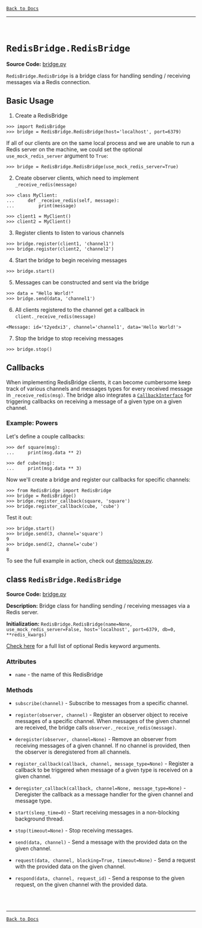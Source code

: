 [`Back to Docs`](./README.md)
***
<br>

# `RedisBridge.RedisBridge`

**Source Code:** [bridge.py](../RedisBridge/bridge.py)

`RedisBridge.RedisBridge` is a bridge class for handling sending / receiving messages via a Redis connection.


## Basic Usage

1. Create a RedisBridge

```
>>> import RedisBridge
>>> bridge = RedisBridge.RedisBridge(host='localhost', port=6379)
```

If all of our clients are on the same local process and we are unable to run a Redis server on the machine, we could set the optional `use_mock_redis_server` argument to `True`:

```
>>> bridge = RedisBridge.RedisBridge(use_mock_redis_server=True)
```

2. Create observer clients, which need to implement `_receive_redis(message)`

```
>>> class MyClient:
...     def _receive_redis(self, message):
...         print(message)

>>> client1 = MyClient()
>>> client2 = MyClient()
```

3. Register clients to listen to various channels

```
>>> bridge.register(client1, 'channel1')
>>> bridge.register(client2, 'channel2')
```

4. Start the bridge to begin receiving messages

```
>>> bridge.start()
```

5. Messages can be constructed and sent via the bridge

```
>>> data = "Hello World!"
>>> bridge.send(data, 'channel1')
```

6. All clients registered to the channel get a callback in `client._receive_redis(message)`

```
<Message: id='t2yedxi3', channel='channel1', data='Hello World!'>
```

7. Stop the bridge to stop receiving messages

```
>>> bridge.stop()
```

## Callbacks

When implementing RedisBridge clients, it can become cumbersome keep track of various channels and messages types for every received message in `_receive_redis(msg)`. The bridge also integrates a [`CallbackInterface`](./interfaces.md#class-redisbridgeinterfacescallbackinterface) for triggering callbacks on receiving a message of a given type on a given channel.

### Example: Powers

Let's define a couple callbacks:
```
>>> def square(msg):
... 	print(msg.data ** 2)

>>> def cube(msg):
... 	print(msg.data ** 3)
```

Now we'll create a bridge and register our callbacks for specific channels:
```
>>> from RedisBridge import RedisBridge
>>> bridge = RedisBridge()
>>> bridge.register_callback(square, 'square')
>>> bridge.register_callback(cube, 'cube')
```

Test it out:
```
>>> bridge.start()
>>> bridge.send(3, channel='square')
9
>>> bridge.send(2, channel='cube')
8
```

To see the full example in action, check out [demos/pow.py](../demos/pow.py).


## class `RedisBridge.RedisBridge`

**Source Code:** [bridge.py](../RedisBridge/bridge.py)

**Description:** Bridge class for handling sending / receiving messages via a Redis server.

**Initialization:** `RedisBridge.RedisBridge(name=None, use_mock_redis_server=False, host='localhost', port=6379, db=0, **redis_kwargs)`

[Check here](https://redis-py.readthedocs.io/en/stable/connections.html#redis.Redis) for a full list of optional Redis keyword arguments.

### Attributes

- `name` - the name of this RedisBridge

### Methods

- `subscribe(channel)` - Subscribe to messages from a specific channel.

- `register(observer, channel)` - Register an observer object to receive messages of a specific channel. When messages of the given channel are received, the bridge calls `observer._receive_redis(message)`.

- `deregister(observer, channel=None)` - Remove an observer from receiving messages of a given channel. If no channel is provided, then the observer is deregistered from all channels.

- `register_callback(callback, channel, message_type=None)` - Register a callback to be triggered when message of a given type is received on a given channel.

- `deregister_callback(callback, channel=None, message_type=None)` - Deregister the callback as a message handler for the given channel and message type.

- `start(sleep_time=0)` - Start receiving messages in a non-blocking background thread.

- `stop(timeout=None)` - Stop receiving messages.

- `send(data, channel)` - Send a message with the provided data on the given channel.

- `request(data, channel, blocking=True, timeout=None)` - Send a request with the provided data on the given channel.

- `respond(data, channel, request_id)` - Send a response to the given request, on the given channel with the provided data.


<br><br>
***
[`Back to Docs`](./README.md)
